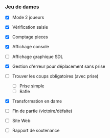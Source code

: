 ### Jeu de dames

- [x] Mode 2 joueurs
- [X] Vérification saisie
- [x] Comptage pieces
- [x] Affichage console
- [ ] Affichage graphique SDL
- [x] Gestion d'erreur pour déplacement sans prise
- [ ] Trouver les coups obligatoires (avec prise)
    - [ ] Prise simple
    - [ ] Rafle
- [x] Transformation en dame
- [ ] Fin de partie (victoire/défaite)

- [ ] Site Web
- [ ] Rapport de soutenance
